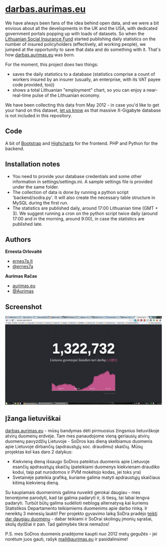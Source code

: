 # [darbas.aurimas.eu](http://darbas.aurimas.eu)

We have always been fans of the idea behind open data, and we were a bit envious about all the developments in the UK and the USA,
with dedicated government portals popping up with loads of datasets. So when the [Lithuanian Social Insurance Fund](http://www.sodra.lt/en)
started publishing daily statistics on the number of insured policyholders (effectively, all working people),
we jumped at the opportunity to save that data and do something with it. That's how [darbas.aurimas.eu](http://darbas.aurimas.eu) was born.

For the moment, this project does two things:
+ saves the daily statistics to a database (statistics comprise a count of workers insured by an insurer (usually, an enterprise, with its VAT payee code provided, too))
+ shows a total Lithuanian "employment" chart, so you can enjoy a near-real-time pulse of the Lithuanian economy.

We have been collecting this data from May 2012 - in case you'd like to get your hand on this dataset, [let us know](mailto:mail@aurimas.eu) as that massive X-Gigabyte database is not included in this repository.

## Code

A bit of [Bootstrap](http://twitter.github.io/bootstrap/) and [Highcharts](http://www.highcharts.com/) for the frontend. PHP and Python for the backend.

## Installation notes

+ You need to provide your database credentials and some other information in settings/settings.ini. A sample settings file is provided under the same folder.
+ The collection of data is done by running a python script 'backend/sodra.py'. It will also create the necessary table structure in MySQL during the first run.
+ The statistics are published daily, around 17:00 Lithuanian time (GMT + 3). We suggest running a cron on the python script twice daily (around 17:00 and in the morning, around 9:00), in case the statistics are published late.

## Authors
**Ernesta Orlovaitė**

+ [ernes7a.lt](http://ernes7a.lt)
+ [@ernes7a](http://twitter.com/ernes7a)

**Aurimas Račas**

+ [aurimas.eu](http://aurimas.eu)
+ [@Aurimas](http://twitter.com/aurimas)

## Screenshot
 ![@#darbas.aurimas.eu](https://raw.githubusercontent.com/kamicollo/darbas.aurimas.eu/master/darbas.opendata.lt.png)

## Įžanga lietuviškai

[darbas.aurimas.eu](http://darbas.aurimas.eu) - mūsų bandymas dėti pirmuosius žingsnius lietuviškoje atvirų duomenų erdvėje. 
Tam mes panaudojome vieną geriausių atvirų duomenų pavyzdžių Lietuvoje - SoDros kas dieną skelbiamus duomenis apie Lietuvoje dirbančių (apdraustųjų soc. draudimu) skaičių. 
Mūsų projektas kol kas daro 2 dalykus:
+ Kiekvieną dieną išsaugo SoDros pateiktus duomenis apie Lietuvoje esančių apdraustųjų skaičių (pateikiami duomenys kiekvienam draudiko kodui, taip pat nurodomos ir PVM mokėtojo kodas, jei toks yra)
+ Svetainėje pateikia grafiką, kuriame galima matyti apdraustųjų skaičiaus kitimą kiekvieną dieną.

Su kaupiamais duomenimis galima nuveikti gerokai daugiau - mes tenorėjome parodyti, kad tai galima padaryti ir, iš tiesų, tai labai lengva padaryti. Turbūt būtų galima sudėlioti neblogą alternatyvą kai kuriems Statistikos Departamento teikiamiems duomenims apie darbo rinką. Ir nereiktų 3 mėnesių laukti!
Per projekto gyvavimo laiką SoDra pradėjo [teikti dar daugiau duomenų](http://www.sodra.lt/lt/paslaugos/informacijos_rinkmenos/draudeju_duomenys) - dabar teikiami ir SoDrai skolingų įmonių sąrašai, skolų dydžiai ir pan. Tad galimybės tikrai nemažos!

P.S. mes SoDros duomenis pradėjome kaupti nuo 2012 metų gegužės - jei norėtum juos gauti, rašyk mail@aurimas.eu ir pasidalinsime!
